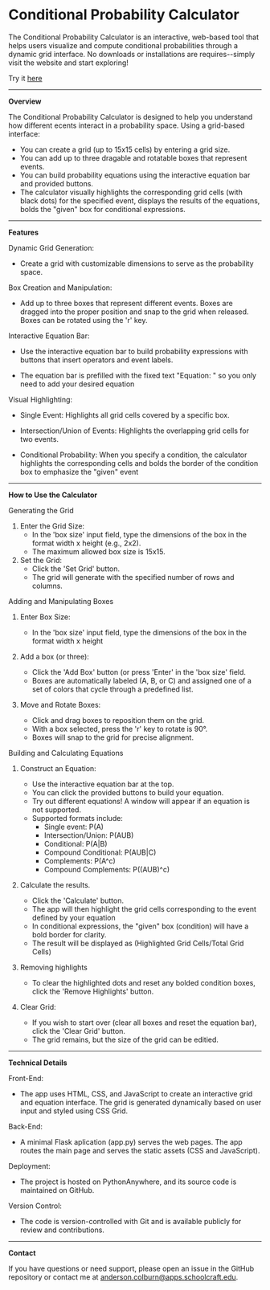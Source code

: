 # Conditional Probability Calculator
The Conditional Probability Calculator is an interactive, web-based tool that helps users visualize and compute conditional probabilities through a dynamic grid interface. No downloads or installations are requires--simply visit the website and start exploring!

Try it [here](https://bit.ly/conditional_probability)

--------------------------------------------------------------------------------------------------

**Overview**

The Conditional Probability Calculator is designed to help you understand how different ecents interact in a probability space. Using a grid-based interface:

- You can create a grid (up to 15x15 cells) by entering a grid size.
- You can add up to three dragable and rotatable boxes that represent events.
- You can build probability equations using the interactive equation bar and provided buttons.
- The calculator visually highlights the corresponding grid cells (with black dots) for the specified event, displays the results of the equations, bolds the "given" box for conditional expressions.


---------------------------------------------------------------------------------------------------

**Features**

Dynamic Grid Generation:

- Create a grid with customizable dimensions to serve as the probability space.

Box Creation and Manipulation:

- Add up to three boxes that represent different events. Boxes are dragged into the proper  position and snap to the grid when released. Boxes can be rotated using the 'r' key.

Interactive Equation Bar:
- Use the interactive equation bar to build probability expressions with buttons that insert operators and event labels.

- The equation bar is prefilled with the fixed text "Equation: " so you only need to add your desired equation

Visual Highlighting: 


- Single Event: Highlights all grid cells covered by a specific box.
  
- Intersection/Union of Events: Highlights the overlapping grid cells for two events.
  
- Conditional Probability: When you specify a condition, the calculator highlights the corresponding cells and bolds the border of the condition box to emphasize the "given" event

--------------------------------------------------------------------------------------------------

**How to Use the Calculator**

Generating the Grid
1. Enter the Grid Size:
	- In the 'box size' input field, type the dimensions of the box in the format width x height (e.g., 2x2).
	- The maximum allowed box size is 15x15.
2. Set the Grid:
	- Click the 'Set Grid' button.
	- The grid will generate with the specified number of rows and columns. 

Adding and Manipulating Boxes

1. Enter Box Size:
	- In the 'box size' input field, type the dimensions of the box in the format      width x height

2. Add a box (or three):
	- Click the 'Add Box' button (or press 'Enter' in the 'box size' field.
	- Boxes are automatically labeled (A, B, or C) and assigned one of a set of colors that cycle through a predefined list.

3. Move and Rotate Boxes:
    - Click and drag boxes to reposition them on the grid.
    - With a box selected, press the 'r' key to rotate is 90°.
    - Boxes will snap to the grid for precise alignment.

Building and Calculating Equations

1. Construct an Equation:
    - Use the interactive equation bar at the top.
    - You can click the provided buttons to build your equation.
    - Try out different equations! A window will appear if an equation is not supported.
    - Supported formats include:
        - Single event: P(A)
        - Intersection/Union: P(AUB)
        - Conditional: P(A|B)
        - Compound Conditional: P(AUB|C)
        - Complements: P(A^c)
        - Compound Complements: P((AUB)^c)


2. Calculate the results.
    - Click the 'Calculate' button.
    - The app will then highlight the grid cells corresponding to the event defined by your equation
    - In conditional expressions, the "given" box (condition) will have a bold border for clarity.
    - The result will be displayed as (Highlighted Grid Cells/Total Grid Cells)

3. Removing highlights
    - To clear the highlighted dots and reset any bolded condition boxes, click the 'Remove Highlights' button.

4. Clear Grid:
    - If you wish to start over (clear all boxes and reset the equation bar), click the 'Clear Grid' button.
    - The grid remains, but the size of the grid can be editied.

--------------------------------------------------------------------------------------------------

**Technical Details**

Front-End:

- The app uses HTML, CSS, and JavaScript to create an interactive grid and equation interface. The grid is generated dynamically based on user input and styled using CSS Grid. 

Back-End:

- A minimal Flask aplication (app.py) serves the web pages. The app routes the main page and serves the static assets (CSS and JavaScript). 

Deployment: 

- The project is hosted on PythonAnywhere, and its source code is maintained on GitHub.

Version Control:

- The code is version-controlled with Git and is available publicly for review and contributions. 

--------------------------------------------------------------------------------------------------

**Contact**

If you have questions or need support, please open an issue in the GitHub repository or contact me at anderson.colburn@apps.schoolcraft.edu.
   
   



